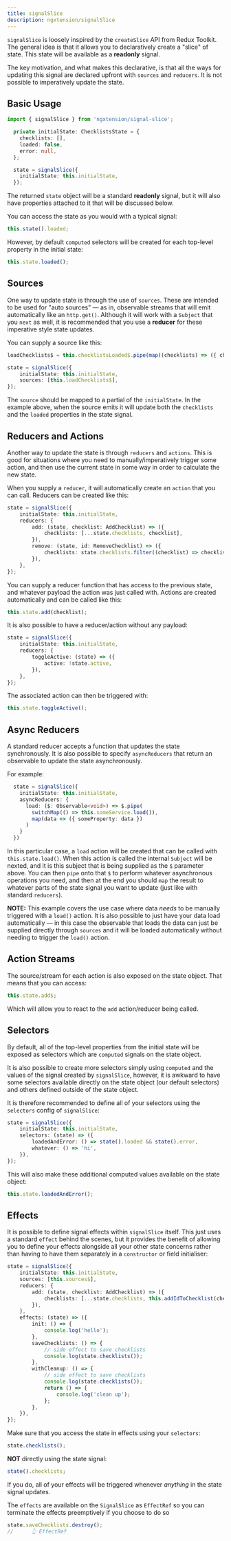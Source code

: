 ```yaml
---
title: signalSlice
description: ngxtension/signalSlice
---
```


`signalSlice` is loosely inspired by the `createSlice` API from Redux Toolkit. The general idea is that it allows you to declaratively create a "slice" of state. This state will be available as a **readonly** signal.

The key motivation, and what makes this declarative, is that all the ways for updating this signal are declared upfront with `sources` and `reducers`. It is not possible to imperatively update the state.

## Basic Usage

```ts
import { signalSlice } from 'ngxtension/signal-slice';
```

```ts
  private initialState: ChecklistsState = {
    checklists: [],
    loaded: false,
    error: null,
  };

  state = signalSlice({
    initialState: this.initialState,
  });
```

The returned `state` object will be a standard **readonly** signal, but it will also have properties attached to it that will be discussed below.

You can access the state as you would with a typical signal:

```ts
this.state().loaded;
```

However, by default `computed` selectors will be created for each top-level property in the initial state:

```ts
this.state.loaded();
```

## Sources

One way to update state is through the use of `sources`. These are intended to be used for "auto sources" — as in, observable streams that will emit automatically like an `http.get()`. Although it will work with a `Subject` that you `next` as well, it is recommended that you use a **reducer** for these imperative style state updates.

You can supply a source like this:

```ts
loadChecklists$ = this.checklistsLoaded$.pipe(map((checklists) => ({ checklists, loaded: true })));

state = signalSlice({
	initialState: this.initialState,
	sources: [this.loadChecklists$],
});
```

The `source` should be mapped to a partial of the `initialState`. In the example above, when the source emits it will update both the `checklists` and the `loaded` properties in the state signal.

## Reducers and Actions

Another way to update the state is through `reducers` and `actions`. This is good for situations where you need to manually/imperatively trigger some action, and then use the current state in some way in order to calculate the new state.

When you supply a `reducer`, it will automatically create an `action` that you can call. Reducers can be created like this:

```ts
state = signalSlice({
	initialState: this.initialState,
	reducers: {
		add: (state, checklist: AddChecklist) => ({
			checklists: [...state.checklists, checklist],
		}),
		remove: (state, id: RemoveChecklist) => ({
			checklists: state.checklists.filter((checklist) => checklist.id !== id),
		}),
	},
});
```

You can supply a reducer function that has access to the previous state, and whatever payload the action was just called with. Actions are created automatically and can be called like this:

```ts
this.state.add(checklist);
```

It is also possible to have a reducer/action without any payload:

```ts
state = signalSlice({
	initialState: this.initialState,
	reducers: {
		toggleActive: (state) => ({
			active: !state.active,
		}),
	},
});
```

The associated action can then be triggered with:

```ts
this.state.toggleActive();
```

## Async Reducers

A standard reducer accepts a function that updates the state synchronously. It
is also possible to specify `asyncReducers` that return an observable to update
the state asynchronously.

For example:

```ts
  state = signalSlice({
    initialState: this.initialState,
    asyncReducers: {
      load: ($: Observable<void>) => $.pipe(
        switchMap(() => this.someService.load()),
        map(data => ({ someProperty: data })
      )
    }
  })
```

In this particular case, a `load` action will be created that can be called with `this.state.load()`. When this action is called the internal `Subject` will be nexted, and it is this subject that is being supplied as the `$` parameter above. You can then `pipe` onto that `$` to perform whatever asynchronous operations you need, and then at the end you should `map` the result to whatever parts of the state signal you want to update (just like with standard `reducers`).

**NOTE:** This example covers the use case where data _needs_ to be manually triggered with a `load()` action. It is also possible to just have your data load automatically — in this case the observable that loads the data can just be supplied directly through `sources` and it will be loaded automatically without needing to trigger the `load()` action.

## Action Streams

The source/stream for each action is also exposed on the state object. That means that you can access:

```ts
this.state.add$;
```

Which will allow you to react to the `add` action/reducer being called.

## Selectors

By default, all of the top-level properties from the initial state will be exposed as selectors which are `computed` signals on the state object.

It is also possible to create more selectors simply using `computed` and the values of the signal created by `signalSlice`, however, it is awkward to have some selectors available directly on the state object (our default selectors) and others defined outside of the state object.

It is therefore recommended to define all of your selectors using the `selectors` config of `signalSlice`:

```ts
state = signalSlice({
	initialState: this.initialState,
	selectors: (state) => ({
		loadedAndError: () => state().loaded && state().error,
		whatever: () => 'hi',
	}),
});
```

This will also make these additional computed values available on the state object:

```ts
this.state.loadedAndError();
```

## Effects

It is possible to define signal effects within `signalSlice` itself. This just
uses a standard `effect` behind the scenes, but it provides the benefit of
allowing you to define your effects alongside all your other state concerns
rather than having to have them separately in a `constructor` or field
initialiser:

```ts
state = signalSlice({
	initialState: this.initialState,
	sources: [this.sources$],
	reducers: {
		add: (state, checklist: AddChecklist) => ({
			checklists: [...state.checklists, this.addIdToChecklist(checklist)],
		}),
	},
	effects: (state) => ({
		init: () => {
			console.log('hello');
		},
		saveChecklists: () => {
			// side effect to save checklists
			console.log(state.checklists());
		},
		withCleanup: () => {
			// side effect to save checklists
			console.log(state.checklists());
			return () => {
				console.log('clean up');
			};
		},
	}),
});
```

Make sure that you access the state in effects using your `selectors`:

```ts
state.checklists();
```

**NOT** directly using the state signal:

```ts
state().checklists;
```

If you do, all of your effects will be triggered whenever _anything_ in the state signal updates.

The `effects` are available on the `SignalSlice` as `EffectRef` so you can terminate the effects preemptively if you choose to do so

```ts
state.saveChecklists.destroy();
//      👆 EffectRef
```
